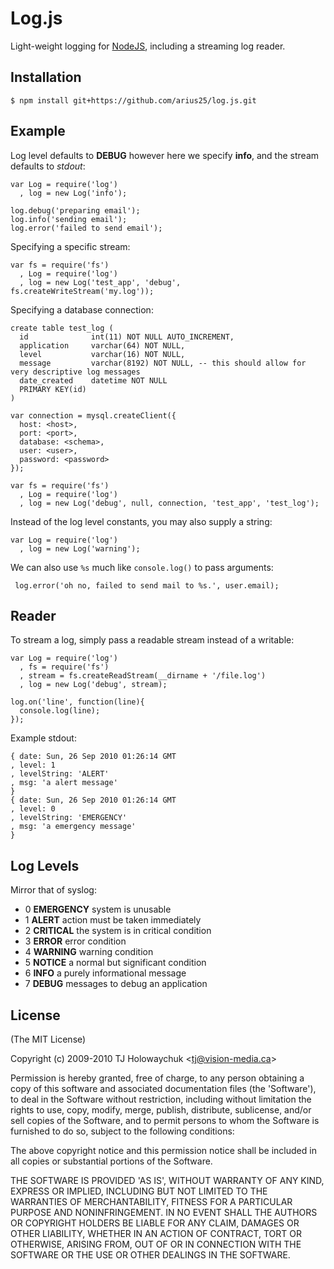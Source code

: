 
# Log.js

 Light-weight logging for [NodeJS](http://nodejs.org), including a 
 streaming log reader.

## Installation

    $ npm install git+https://github.com/arius25/log.js.git

## Example

Log level defaults to __DEBUG__ however here we specify __info__, and the stream defaults to _stdout_:

    var Log = require('log')
      , log = new Log('info');

    log.debug('preparing email');
    log.info('sending email');
    log.error('failed to send email');

Specifying a specific stream:

    var fs = require('fs')
      , Log = require('log')
      , log = new Log('test_app', 'debug', fs.createWriteStream('my.log'));

Specifying a database connection:

	create table test_log (
      id              int(11) NOT NULL AUTO_INCREMENT,
      application     varchar(64) NOT NULL,
      level           varchar(16) NOT NULL,
      message         varchar(8192) NOT NULL, -- this should allow for very descriptive log messages
      date_created    datetime NOT NULL
      PRIMARY KEY(id)
	)

	var connection = mysql.createClient({
      host: <host>,
      port: <port>,
      database: <schema>,
      user: <user>,
      password: <password>
	});

    var fs = require('fs')
      , Log = require('log')
      , log = new Log('debug', null, connection, 'test_app', 'test_log');

Instead of the log level constants, you may also supply a string:

    var Log = require('log')
      , log = new Log('warning');

 We can also use `%s` much like `console.log()` to pass arguments:
 
     log.error('oh no, failed to send mail to %s.', user.email);

## Reader

 To stream a log, simply pass a readable stream instead of a writable:

    var Log = require('log')
      , fs = require('fs')
      , stream = fs.createReadStream(__dirname + '/file.log')
      , log = new Log('debug', stream);
   
    log.on('line', function(line){
      console.log(line);
    });

Example stdout:

    { date: Sun, 26 Sep 2010 01:26:14 GMT
    , level: 1
    , levelString: 'ALERT'
    , msg: 'a alert message'
    }
    { date: Sun, 26 Sep 2010 01:26:14 GMT
    , level: 0
    , levelString: 'EMERGENCY'
    , msg: 'a emergency message'
    }

## Log Levels

 Mirror that of syslog:
 
  - 0 __EMERGENCY__  system is unusable
  - 1 __ALERT__ action must be taken immediately
  - 2 __CRITICAL__ the system is in critical condition
  - 3 __ERROR__ error condition
  - 4 __WARNING__ warning condition
  - 5 __NOTICE__ a normal but significant condition
  - 6 __INFO__ a purely informational message
  - 7 __DEBUG__ messages to debug an application

## License 

(The MIT License)

Copyright (c) 2009-2010 TJ Holowaychuk &lt;tj@vision-media.ca&gt;

Permission is hereby granted, free of charge, to any person obtaining
a copy of this software and associated documentation files (the
'Software'), to deal in the Software without restriction, including
without limitation the rights to use, copy, modify, merge, publish,
distribute, sublicense, and/or sell copies of the Software, and to
permit persons to whom the Software is furnished to do so, subject to
the following conditions:

The above copyright notice and this permission notice shall be
included in all copies or substantial portions of the Software.

THE SOFTWARE IS PROVIDED 'AS IS', WITHOUT WARRANTY OF ANY KIND,
EXPRESS OR IMPLIED, INCLUDING BUT NOT LIMITED TO THE WARRANTIES OF
MERCHANTABILITY, FITNESS FOR A PARTICULAR PURPOSE AND NONINFRINGEMENT.
IN NO EVENT SHALL THE AUTHORS OR COPYRIGHT HOLDERS BE LIABLE FOR ANY
CLAIM, DAMAGES OR OTHER LIABILITY, WHETHER IN AN ACTION OF CONTRACT,
TORT OR OTHERWISE, ARISING FROM, OUT OF OR IN CONNECTION WITH THE
SOFTWARE OR THE USE OR OTHER DEALINGS IN THE SOFTWARE.
